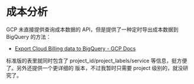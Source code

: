# 成本分析

GCP 未直接提供查询成本数据的 API，但是提供了一种定时导出成本数据到 BigQuery 的方法：

- [Export Cloud Billing data to BigQuery - GCP Docs](https://cloud.google.com/billing/docs/how-to/export-data-bigquery)

标准版的表里就同时包含了 project_id/project_labels/service 等信息，挺方便了。另外还提供一个更详细的
版本，不过我暂时只需要 project 级别的，就没研究了。
